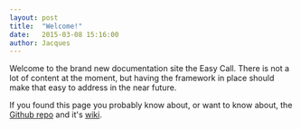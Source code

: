 ```yaml
---
layout: post
title:  "Welcome!"
date:   2015-03-08 15:16:00
author: Jacques
---
```


Welcome to the brand new documentation site the Easy Call.  There is not a lot of content at the moment, but having the framework in place should make that easy to address in the near future.

If you found this page you probably know about, or want to know about, the [Github repo][repo] and it's [wiki][wiki].

[repo]:   https://github.com/thesedateone/easy-call
[wiki]:   https://github.com/thesedateone/easy-call/wiki